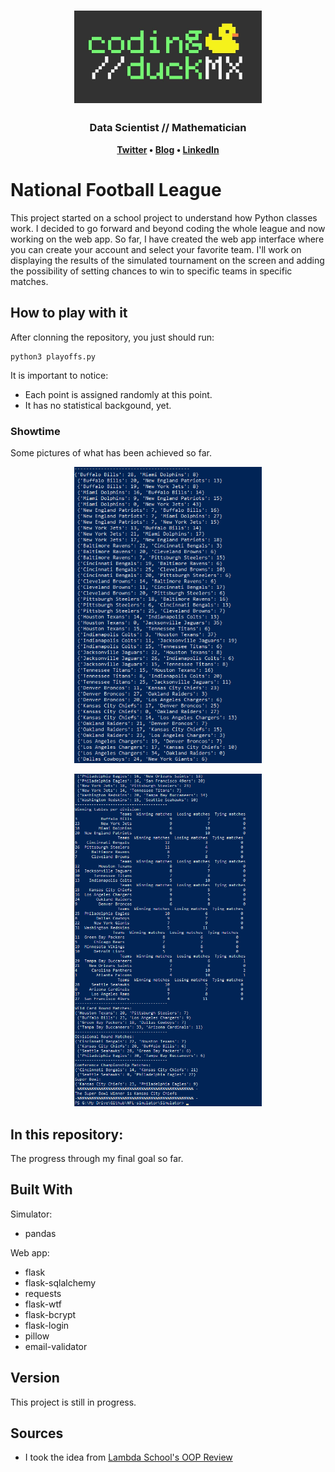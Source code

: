 <h1 align="center">
	<img
		width="300"
		alt="coding duck MX"
		src="https://raw.githubusercontent.com/CodingDuckmx/hello-world/master/codingduckMX_logo.jpeg?sanitize=true">
</h1>

<h3 align="center">
	Data Scientist // Mathematician
</h3>

<p align="center">
	<strong>
    <a href="https://twitter.com/CodingDuckmx">Twitter</a>
		•
		<a href="https://medium.com/@CodingDuckMx">Blog</a>
		•
		<a href="https://www.linkedin.com/in/jesus-caballero-medrano/">LinkedIn</a>
	</strong>
</p>



# National Football League
This project started on a school project to understand how Python classes work. I decided to go forward and beyond coding the whole league and now working on the web app.
So far, I have created the web app interface where you can create your account and select your favorite team.
I'll work on displaying the results of the simulated tournament on the screen and adding the possibility of setting chances to win to specific teams in specific matches. 

## How to play with it

After clonning the repository, you just should run:

```
python3 playoffs.py
```

It is important to notice: 
 
 * Each point is assigned randomly at this point.
 * It has no statistical backgound, yet.

### Showtime

Some pictures of what has been achieved so far.

<p align="center">
	<img
		width="300"
		alt="coding duck MX"
		src="https://raw.githubusercontent.com/CodingDuckmx/NFL-simulator/master/playoffs%20demo%20picture%201.png?sanitize=true">
</p>

<p align="center">
	<img
		width="300"
		alt="coding duck MX"
		src="https://raw.githubusercontent.com/CodingDuckmx/NFL-simulator/master/playoffs%20demo%20picture%202.png?sanitize=true">
</p>



## In this repository:

The progress through my final goal so far.

## Built With

  Simulator:

  * pandas
  
  Web app:
  
  * flask
  * flask-sqlalchemy
  * requests
  * flask-wtf
  * flask-bcrypt
  * flask-login
  * pillow
  * email-validator

## Version
This project is still in progress.

## Sources

* I took the idea from <a href="https://github.com/LambdaSchool/DS-OOP-Review"> Lambda School's OOP Review</a>

